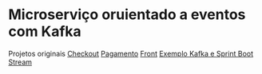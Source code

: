 # Microserviço oruientado a eventos com Kafka

Projetos originais 
[Checkout](https://github.com/hatanakadaniel/ecommerce-checkout-api) 
[Pagamento](https://github.com/hatanakadaniel/ecommerce-payment-api)
[Front](https://github.com/hatanakadaniel/ecommerce-checkout-frontend)
[Exemplo Kafka e Sprint Boot Stream](https://github.com/hatanakadaniel/example-spring-boot-streams-kafka)
